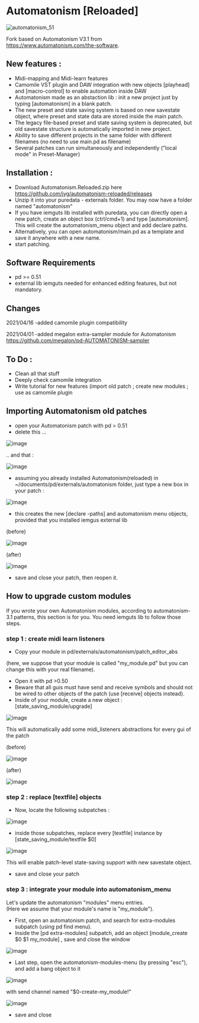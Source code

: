 # Automatonism [Reloaded]

<p align="left"> <img src="https://raw.githubusercontent.com/jyg/automatonism/master/automatonism_51.png" alt="automatonism_51" ></p>

Fork based on Automatonism V3.1 from https://www.automatonism.com/the-software.

## New features :

* Midi-mapping and Midi-learn features
* Camomile VST plugin and DAW integration with new objects [playhead] and [macro-control] to enable automation inside DAW
* Automatonism made as an abstaction lib : init a new project just by typing [automatonism] in a blank patch. 
* The new preset and state saving system is based on new savestate object, where preset and state data are stored inside the main patch.
* The legacy file-based preset and state saving system is deprecated, but old savestate structure is automatically imported in new project.
* Ability to save different projects in the same folder with different filenames (no need to use main.pd as filename)
* Several patches can run simultaneously and independently ("local mode" in Preset-Manager)

## Installation :
* Download Automatonism.Reloaded.zip here https://github.com/jyg/automatonism-reloaded/releases
* Unzip it into your puredata - externals folder. You may now have a folder named "automatonism"
* If you have iemguts lib installed with puredata, you can directly open a new patch, create an object box (ctrl/cmd+1) and type [automatonism]. This will create the automatonism_menu object and add declare paths.
* Alternatively, you can open automatonism/main.pd as a template and save it anywhere with a new name.
* start patching.

## Software Requirements
* pd >= 0.51
* external lib iemguts needed for enhanced editing features, but not mandatory.

## Changes
2021/04/16	-added camomile plugin compatibility

2021/04/01	-added megalon extra-sampler module for Automatonism
	https://github.com/megalon/pd-AUTOMATONISM-sampler


## To Do :
* Clean all that stuff
* Deeply check camomile integration
* Write tutorial for new features (import old patch ; create new modules ; use as camomile plugin

	
## Importing Automatonism old patches

* open your Automatonism patch with pd > 0.51
* delete this ...

![image](https://user-images.githubusercontent.com/1431894/119803727-fe65c900-bedf-11eb-93e1-b6b34f58958b.png)

.. and that :

![image](https://user-images.githubusercontent.com/1431894/119803910-2bb27700-bee0-11eb-8577-856ae132d346.png)

* assuming you already installed Automatonism(reloaded) in ~/documents/pd/externals/automatonism folder, just type a new box in your patch : 

![image](https://user-images.githubusercontent.com/1431894/119804376-92d02b80-bee0-11eb-8bc0-db737b4dd6df.png)
* this creates the new [declare -paths] and automatonism menu objects, provided that you installed iemgus external lib

(before)

![image](https://user-images.githubusercontent.com/1431894/119804886-0e31dd00-bee1-11eb-8367-9caaeee29418.png)

(after)

![image](https://user-images.githubusercontent.com/1431894/119805045-315c8c80-bee1-11eb-8ad3-fe97ce025fd7.png)

* save and close your patch, then reopen it.

## How to upgrade custom modules
If you wrote your own Automatonism modules, according to automatonism-3.1 patterns, this section is for you.
You need iemguts lib to follow those steps.

### step 1 : create midi learn listeners
* Copy your module in pd/externals/automatonism/patch_editor_abs

(here, we suppose that your module is called "my_module.pd" but you can change this with your real filename).
* Open it with pd >0.50
* Beware that all guis must have send and receive symbols and should not be wired to other objects of the patch (use [receive] objects instead).
* Inside of your module, create a new object : [state_saving_module/upgrade]

![image](https://user-images.githubusercontent.com/1431894/119808872-d5940280-bee4-11eb-8e6e-1c3f6a910870.png)

This will automatically add some midi_listeners abstractions for every gui of the patch

(before) 

![image](https://user-images.githubusercontent.com/1431894/119808535-80f08780-bee4-11eb-84f1-61a8725128ba.png)

(after)

![image](https://user-images.githubusercontent.com/1431894/119814432-af716100-beea-11eb-851b-379359666811.png)


### step 2 : replace [textfile] objects
* Now, locate the following subpatches : 

![image](https://user-images.githubusercontent.com/1431894/119809281-3f141100-bee5-11eb-8e74-7ac6e0b36bbf.png)

* inside those subpatches, replace every [textfile] instance by [state_saving_module/textfile $0]

![image](https://user-images.githubusercontent.com/1431894/119809677-a8941f80-bee5-11eb-9eab-74197f290275.png)

This will enable patch-level state-saving support with new savestate object.
 
* save and close your patch

### step 3 : integrate your module into automatonism_menu
Let's update the automatonism "modules" menu entries.  
(Here we assume that your module's name is "my_module").
* First, open an automatonism patch, and search for extra-modules subpatch (using pd find menu).
* Inside the [pd extra-modules] subpatch, add an object [module_create $0 $1 my_module] , save and close the window

![image](https://user-images.githubusercontent.com/1431894/119811171-14c35300-bee7-11eb-8328-b58759cbc51e.png)

* Last step, open the automatonism-modules-menu (by pressing "esc"), and add a bang object to it

![image](https://user-images.githubusercontent.com/1431894/119813412-87353280-bee9-11eb-881f-b90f9bef65d5.png)

with send channel named "$0-create-my_module!"

![image](https://user-images.githubusercontent.com/1431894/119812022-fc076d00-bee7-11eb-864f-77d85e2a4483.png) 

* save and close

